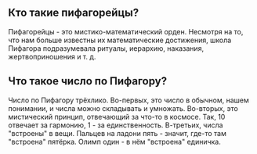 ## Кто такие пифагорейцы?
Пифагорейцы - это мистико-математический орден. Несмотря на то, что нам больше известны их математические достижения, школа Пифагора подразумевала ритуалы, иерархию, наказания, жертвоприношения и т. д.

## Что такое число по Пифагору?
Число по Пифагору трёхлико. Во-первых, это число в обычном, нашем понимании, и числа можно складывать и умножать. Во-вторых, это мистический принцип, отвечающий за что-то в космосе. Так, 10 отвечает за гармонию, 1 - за единственность. В-третьих, числа "встроены" в вещи. Пальцев на ладони пять - значит, где-то там "встроена" пятёрка. Олимп один - в нём "встроена" единичка.




  
